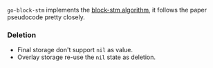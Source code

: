 `go-block-stm` implements the [block-stm algorithm](), it follows the paper pseudocode pretty closely.

### Deletion

- Final storage don't support `nil` as value.
- Overlay storage re-use the `nil` state as deletion.

